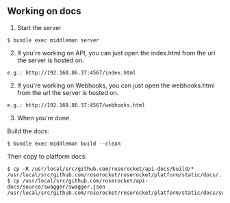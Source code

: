 ## Working on docs

1.  Start the server

```
$ bundle exec middleman server
```

2.  If you're working on API, you can just open the index.html from the url the server is hosted on.

```
e.g.: http://192.168.86.37:4567/index.html
```

2.  If you're working on Webhooks, you can just open the webhooks.html from the url the server is
    hosted on.

```
e.g.: http://192.168.86.37:4567/webhooks.html
```

3.  When you're done

Build the docs:

```
$ bundle exec middleman build --clean
```

Then copy to platform docs:

```
$ cp -R /usr/local/src/github.com/roserocket/api-docs/build/* /usr/local/src/github.com/roserocket/roserocket/platform/static/docs/.
$ cp /usr/local/src/github.com/roserocket/api-docs/source/swagger/swagger.json /usr/local/src/github.com/roserocket/roserocket/platform/static/docs/swagger.json
```
